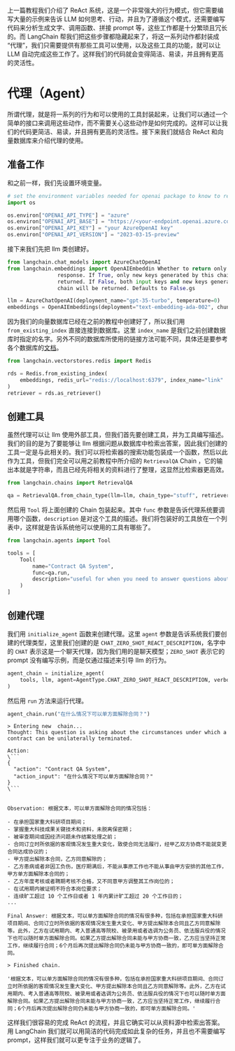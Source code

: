 上一篇教程我们介绍了 ReAct 系统，这是一个非常强大的行为模式，但它需要编写大量的示例来告诉 LLM 如何思考、行动，并且为了遵循这个模式，还需要编写代码来分析生成文字、调用函数、拼接 prompt 等，这些工作都是十分繁琐且冗长的。而 LangChain 帮我们把这些步骤都隐藏起来了，将这一系列动作都封装成 “代理”，我们只需要提供有那些工具可以使用，以及这些工具的功能，就可以让 LLM 自动完成这些工作了。这样我们的代码就会变得简洁、易读，并且拥有更高的灵活性。

# 代理（Agent）

所谓代理，就是将一系列的行为和可以使用的工具封装起来，让我们可以通过一个简单的接口来调用这些动作，而不需要关心这些动作是如何完成的。这样可以让我们的代码更简洁、易读，并且拥有更高的灵活性。接下来我们就结合 ReAct 和向量数据库来介绍代理的使用。

## 准备工作

和之前一样，我们先设置环境变量。

```python
# set the environment variables needed for openai package to know to reach out to azure
import os

os.environ["OPENAI_API_TYPE"] = "azure"
os.environ["OPENAI_API_BASE"] = "https://<your-endpoint.openai.azure.com/"
os.environ["OPENAI_API_KEY"] = "your AzureOpenAI key"
os.environ["OPENAI_API_VERSION"] = "2023-03-15-preview"
```

接下来我们先把 llm 类创建好。

```python
from langchain.chat_models import AzureChatOpenAI
from langchain.embeddings import OpenAIEmbeddin Whether to return only outputs in the
                response. If True, only new keys generated by this chain will be
                returned. If False, both input keys and new keys generated by this
                chain will be returned. Defaults to False.gs

llm = AzureChatOpenAI(deployment_name="gpt-35-turbo", temperature=0)
embeddings = OpenAIEmbeddings(deployment="text-embedding-ada-002", chunk_size=1)
```

因为我们的向量数据库已经在之前的教程中创建好了，所以我们用 `from_existing_index` 直接连接到数据库。这里 `index_name` 是我们之前创建数据库时指定的名字。另外不同的数据库所使用的链接方法可能不同，具体还是要参考各个数据库的[文档](https://python.langchain.com/docs/modules/data_connection/vectorstores/)。

```python
from langchain.vectorstores.redis import Redis

rds = Redis.from_existing_index(
    embeddings, redis_url="redis://localhost:6379", index_name="link"
)
retriever = rds.as_retriever()
```

## 创建工具

虽然代理可以让 llm 使用外部工具，但我们首先要创建工具，并为工具编写描述。我们的目的是为了要能够让 llm 根据问题从数据库中检索出答案，因此我们创建的工具一定是与此相关的。我们可以将检索器的搜索功能包装成一个函数，然后以此作为工具，但我们完全可以用之前教程中所介绍的 `RetrievalQA` Chain ，它的输出本就是字符串，而且已经先将相关的资料进行了整理，这显然比检索器更高效。

```python
from langchain.chains import RetrievalQA

qa = RetrievalQA.from_chain_type(llm=llm, chain_type="stuff", retriever=retriever)
```

然后用 `Tool` 将上面创建的 Chain 包装起来。其中 `func` 参数是告诉代理系统要调用哪个函数，`description` 是对这个工具的描述。我们将包装好的工具放在一个列表中，这样就是告诉系统他可以使用的工具有哪些了。

```python
from langchain.agents import Tool

tools = [
    Tool(
        name="Contract QA System",
        func=qa.run,
        description="useful for when you need to answer questions about contracts."
    )
]
```

## 创建代理

我们用 `initialize_agent` 函数来创建代理。这里 `agent` 参数是告诉系统我们要创建的代理类型，这里我们创建的是 `CHAT_ZERO_SHOT_REACT_DESCRIPTION`，名字中的 `CHAT` 表示这是一个聊天代理，因为我们用的是聊天模型；`ZERO_SHOT` 表示它的 prompt 没有编写示例，而是仅通过描述来引导 llm 的行为。

```python
agent_chain = initialize_agent(
    tools, llm, agent=AgentType.CHAT_ZERO_SHOT_REACT_DESCRIPTION, verbose=True
)
```

然后用 `run` 方法来运行代理。

```python
agent_chain.run("在什么情况下可以单方面解除合同？")
```

```text
> Entering new  chain...
Thought: This question is asking about the circumstances under which a contract can be unilaterally terminated.

Action:
\```
{
  "action": "Contract QA System",
  "action_input": "在什么情况下可以单方面解除合同？"
}
\```


Observation: 根据文本，可以单方面解除合同的情况包括：

- 在承担国家重大科研项目期间；
- 掌握重大科技成果关键技术和资料，未脱离保密期；
- 被审查期间或因经济问题未作结案处理之前；
- 合同订立时所依据的客观情况发生重大变化，致使合同无法履行，经甲乙双方协商不能就变更合同达成协议的；
- 甲方提出解除本合同，乙方同意解除的；
- 乙方患病或者非因工负伤，医疗期满后，不能从事原工作也不能从事由甲方安排的其他工作，甲方单方面解除本合同的；
- 乙方年度考核或者聘期考核不合格，又不同意甲方调整其工作岗位的；
- 在试用期内被证明不符合本岗位要求；
- 连续旷工超过 10 个工作日或者 1 年内累计旷工超过 20 个工作日的；
...

Final Answer: 根据文本，可以单方面解除合同的情况有很多种，包括在承担国家重大科研项目期间、合同订立时所依据的客观情况发生重大变化、甲方提出解除本合同且乙方同意解除等。此外，乙方在试用期内、考入普通高等院校、被录用或者选调为公务员、依法服兵役的情况下也可以随时单方面解除合同。如果乙方提出解除合同未能与甲方协商一致，乙方应当坚持正常工作，继续履行合同；6个月后再次提出解除合同仍未能与甲方协商一致的，即可单方面解除合同。

> Finished chain.

'根据文本，可以单方面解除合同的情况有很多种，包括在承担国家重大科研项目期间、合同订立时所依据的客观情况发生重大变化、甲方提出解除本合同且乙方同意解除等。此外，乙方在试用期内、考入普通高等院校、被录用或者选调为公务员、依法服兵役的情况下也可以随时单方面解除合同。如果乙方提出解除合同未能与甲方协商一致，乙方应当坚持正常工作，继续履行合同；6个月后再次提出解除合同仍未能与甲方协商一致的，即可单方面解除合同。'
```

这样我们很容易的完成 ReAct 的流程，并且它确实可以从资料源中检索出答案。用 LangChain 我们就可以用简洁的代码完成如此复杂的任务，并且也不需要编写 prompt，这样我们就可以更专注于业务的逻辑了。